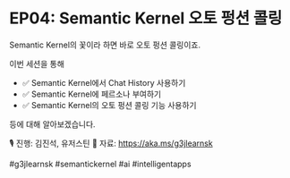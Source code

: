 # EP04: Semantic Kernel 오토 펑션 콜링

Semantic Kernel의 꽃이라 하면 바로 오토 펑션 콜링이죠.

이번 세션을 통해

- ✅ Semantic Kernel에서 Chat History 사용하기
- ✅ Semantic Kernel에 페르소나 부여하기
- ✅ Semantic Kernel의 오토 펑션 콜링 기능 사용하기

등에 대해 알아보겠습니다.

🎙️ 진행: 김진석, 유저스틴
📜 자료: https://aka.ms/g3jlearnsk

#g3jlearnsk #semantickernel #ai #intelligentapps
